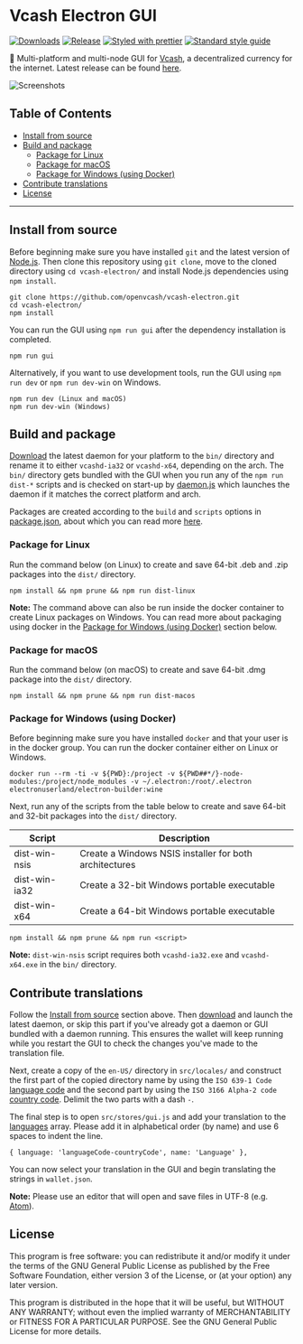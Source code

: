 # Vcash Electron GUI

[![Downloads](https://img.shields.io/github/downloads/openvcash/vcash-electron/latest/total.svg)](https://github.com/openvcash/vcash-electron/releases/latest)
[![Release](https://img.shields.io/github/release/openvcash/vcash-electron.svg)](https://github.com/openvcash/vcash-electron/releases)
[![Styled with prettier](https://img.shields.io/badge/styled_with-prettier-ff69b4.svg)](https://github.com/prettier/prettier)
[![Standard style guide](https://img.shields.io/badge/code_style-standard-brightgreen.svg)](https://standardjs.com)

:honeybee: Multi-platform and multi-node GUI for [Vcash](https://vcash.info/),
a decentralized currency for the internet. Latest release can be found
[here](https://github.com/openvcash/vcash-electron/releases).

![Screenshots](http://i.imgur.com/i3Dxol0.gif)

## Table of Contents
- [Install from source](#install-from-source)
- [Build and package](#build-and-package)
  * [Package for Linux](#package-for-linux)
  * [Package for macOS](#package-for-macos)
  * [Package for Windows (using Docker)](#package-for-windows-using-docker)
- [Contribute translations](#contribute-translations)
- [License](#license)

--------------------------------------------------------------------------------

## Install from source
Before beginning make sure you have installed `git` and the latest version of
[Node.js](https://nodejs.org/en/download/current/). Then clone this repository
using `git clone`, move to the cloned directory using `cd vcash-electron/` and
install Node.js dependencies using `npm install`.

    git clone https://github.com/openvcash/vcash-electron.git
    cd vcash-electron/
    npm install

You can run the GUI using `npm run gui` after the dependency installation
is completed.

    npm run gui

Alternatively, if you want to use development tools, run the GUI
using `npm run dev` or `npm run dev-win` on Windows.

    npm run dev (Linux and macOS)
    npm run dev-win (Windows)

## Build and package
[Download](https://vcash.info/wallets.php) the latest daemon for your platform
to the `bin/` directory and rename it to either `vcashd-ia32` or `vcashd-x64`,
depending on the arch. The `bin/` directory gets bundled with the GUI when you
run any of the `npm run dist-*` scripts and is checked on start-up by
[daemon.js](https://github.com/openvcash/vcash-electron/blob/master/src/daemon.js)
which launches the daemon if it matches the correct platform and arch.

Packages are created according to the `build` and `scripts` options in
[package.json](https://github.com/openvcash/vcash-electron/blob/master/package.json#L13-L36),
about which you can read more
[here](https://github.com/electron-userland/electron-builder/wiki/Options).

### Package for Linux
Run the command below (on Linux) to create and save 64-bit .deb and .zip
packages into the `dist/` directory.

    npm install && npm prune && npm run dist-linux

**Note:** The command above can also be run inside the docker container to
create Linux packages on Windows. You can read more about packaging using
docker in the
[Package for Windows (using Docker)](#package-for-windows-using-docker)
section below.

### Package for macOS
Run the command below (on macOS) to create and save 64-bit .dmg
package into the `dist/` directory.

    npm install && npm prune && npm run dist-macos

### Package for Windows (using Docker)
Before beginning make sure you have installed `docker` and that your user is in
the docker group. You can run the docker container either on Linux or Windows.

```
docker run --rm -ti -v ${PWD}:/project -v ${PWD##*/}-node-modules:/project/node_modules -v ~/.electron:/root/.electron electronuserland/electron-builder:wine
```

Next, run any of the scripts from the table below to create and save 64-bit and
32-bit packages into the `dist/` directory.

Script | Description
------ | ------
dist-win-nsis | Create a Windows NSIS installer for both architectures
dist-win-ia32 | Create a 32-bit Windows portable executable
dist-win-x64 | Create a 64-bit Windows portable executable

    npm install && npm prune && npm run <script>

**Note:** `dist-win-nsis` script requires both `vcashd-ia32.exe` and
`vcashd-x64.exe` in the `bin/` directory.

## Contribute translations
Follow the [Install from source](#install-from-source) section above. Then
[download](https://vcash.info/wallets.php) and launch the latest daemon, or
skip this part if you've already got a daemon or GUI bundled with a daemon
running. This ensures the wallet will keep running while you restart the GUI
to check the changes you've made to the translation file.

Next, create a copy of the `en-US/` directory in `src/locales/` and construct
the first part of the copied directory name by using the `ISO 639-1 Code`
[language code](https://en.wikipedia.org/wiki/List_of_ISO_639-1_codes)
and the second part by using the `ISO 3166 Alpha-2 code`
[country code](https://en.wikipedia.org/wiki/ISO_3166-1#Current_codes).
Delimit the two parts with a dash `-`.

The final step is to open `src/stores/gui.js` and add your translation to the
[languages](https://github.com/openvcash/vcash-electron/blob/master/src/stores/gui.js#L25-L32)
array. Please add it in alphabetical order (by name) and use 6 spaces to indent
the line.

    { language: 'languageCode-countryCode', name: 'Language' },

You can now select your translation in the GUI and begin translating the
strings in `wallet.json`.

**Note:** Please use an editor that will open and save files in UTF-8
(e.g. [Atom](https://atom.io/)).

## License
This program is free software: you can redistribute it and/or modify
it under the terms of the GNU General Public License as published by
the Free Software Foundation, either version 3 of the License, or
(at your option) any later version.

This program is distributed in the hope that it will be useful,
but WITHOUT ANY WARRANTY; without even the implied warranty of
MERCHANTABILITY or FITNESS FOR A PARTICULAR PURPOSE.  See the
GNU General Public License for more details.
